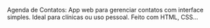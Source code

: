 Agenda de Contatos: App web para gerenciar contatos com interface simples. Ideal para clínicas ou uso pessoal. Feito com HTML, CSS...
